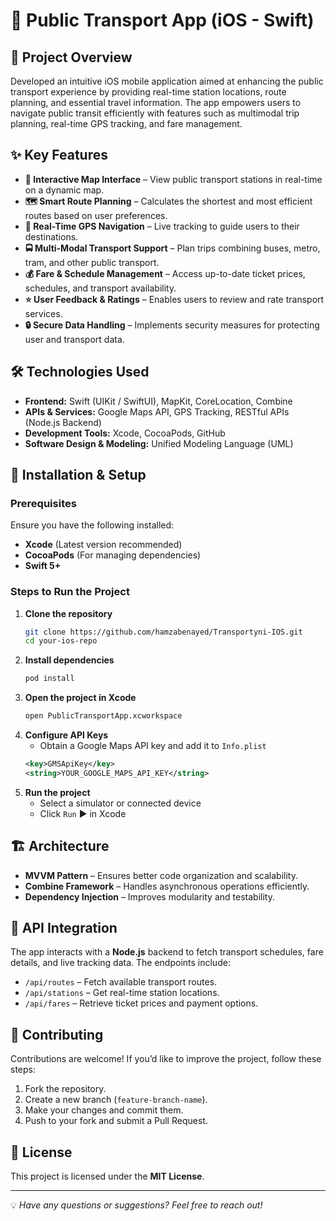 # 🚆 Public Transport App (iOS - Swift)

## 📌 Project Overview
Developed an intuitive iOS mobile application aimed at enhancing the public transport experience by providing real-time station locations, route planning, and essential travel information. The app empowers users to navigate public transit efficiently with features such as multimodal trip planning, real-time GPS tracking, and fare management.

## ✨ Key Features
- **📍 Interactive Map Interface** – View public transport stations in real-time on a dynamic map.
- **🗺️ Smart Route Planning** – Calculates the shortest and most efficient routes based on user preferences.
- **📡 Real-Time GPS Navigation** – Live tracking to guide users to their destinations.
- **🚍 Multi-Modal Transport Support** – Plan trips combining buses, metro, tram, and other public transport.
- **💰 Fare & Schedule Management** – Access up-to-date ticket prices, schedules, and transport availability.
- **⭐ User Feedback & Ratings** – Enables users to review and rate transport services.
- **🔒 Secure Data Handling** – Implements security measures for protecting user and transport data.

## 🛠️ Technologies Used
- **Frontend:** Swift (UIKit / SwiftUI), MapKit, CoreLocation, Combine
- **APIs & Services:** Google Maps API, GPS Tracking, RESTful APIs (Node.js Backend)
- **Development Tools:** Xcode, CocoaPods, GitHub
- **Software Design & Modeling:** Unified Modeling Language (UML)

## 🚀 Installation & Setup
### Prerequisites
Ensure you have the following installed:
- **Xcode** (Latest version recommended)
- **CocoaPods** (For managing dependencies)
- **Swift 5+**

### Steps to Run the Project
1. **Clone the repository**
   ```bash
   git clone https://github.com/hamzabenayed/Transportyni-IOS.git
   cd your-ios-repo
   ```
2. **Install dependencies**
   ```bash
   pod install
   ```
3. **Open the project in Xcode**
   ```bash
   open PublicTransportApp.xcworkspace
   ```
4. **Configure API Keys**
   - Obtain a Google Maps API key and add it to `Info.plist`
   ```xml
   <key>GMSApiKey</key>
   <string>YOUR_GOOGLE_MAPS_API_KEY</string>
   ```
5. **Run the project**
   - Select a simulator or connected device
   - Click `Run` ▶️ in Xcode

## 🏗️ Architecture
- **MVVM Pattern** – Ensures better code organization and scalability.
- **Combine Framework** – Handles asynchronous operations efficiently.
- **Dependency Injection** – Improves modularity and testability.

## 🔑 API Integration
The app interacts with a **Node.js** backend to fetch transport schedules, fare details, and live tracking data. The endpoints include:
- `/api/routes` – Fetch available transport routes.
- `/api/stations` – Get real-time station locations.
- `/api/fares` – Retrieve ticket prices and payment options.

## 🤝 Contributing
Contributions are welcome! If you’d like to improve the project, follow these steps:
1. Fork the repository.
2. Create a new branch (`feature-branch-name`).
3. Make your changes and commit them.
4. Push to your fork and submit a Pull Request.

## 📝 License
This project is licensed under the **MIT License**.

---

💡 *Have any questions or suggestions? Feel free to reach out!*
